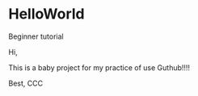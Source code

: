 # HelloWorld
Beginner tutorial

Hi,

This is a baby project for my practice of use Guthub!!!!

Best,
CCC
